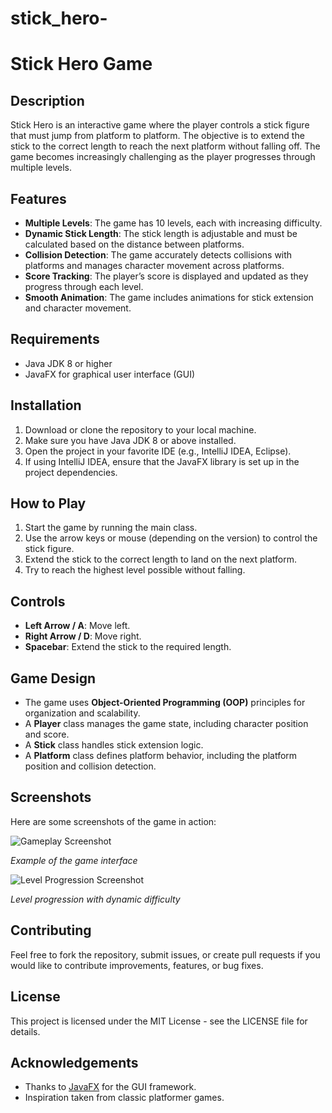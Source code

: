 # stick_hero-
# Stick Hero Game

## Description
Stick Hero is an interactive game where the player controls a stick figure that must jump from platform to platform. The objective is to extend the stick to the correct length to reach the next platform without falling off. The game becomes increasingly challenging as the player progresses through multiple levels.

## Features
- **Multiple Levels**: The game has 10 levels, each with increasing difficulty.
- **Dynamic Stick Length**: The stick length is adjustable and must be calculated based on the distance between platforms.
- **Collision Detection**: The game accurately detects collisions with platforms and manages character movement across platforms.
- **Score Tracking**: The player’s score is displayed and updated as they progress through each level.
- **Smooth Animation**: The game includes animations for stick extension and character movement.

## Requirements
- Java JDK 8 or higher
- JavaFX for graphical user interface (GUI)

## Installation
1. Download or clone the repository to your local machine.
2. Make sure you have Java JDK 8 or above installed.
3. Open the project in your favorite IDE (e.g., IntelliJ IDEA, Eclipse).
4. If using IntelliJ IDEA, ensure that the JavaFX library is set up in the project dependencies.

## How to Play
1. Start the game by running the main class.
2. Use the arrow keys or mouse (depending on the version) to control the stick figure.
3. Extend the stick to the correct length to land on the next platform.
4. Try to reach the highest level possible without falling.

## Controls
- **Left Arrow / A**: Move left.
- **Right Arrow / D**: Move right.
- **Spacebar**: Extend the stick to the required length.

## Game Design
- The game uses **Object-Oriented Programming (OOP)** principles for organization and scalability.
- A **Player** class manages the game state, including character position and score.
- A **Stick** class handles stick extension logic.
- A **Platform** class defines platform behavior, including the platform position and collision detection.

## Screenshots
Here are some screenshots of the game in action:

![Gameplay Screenshot](https://media.licdn.com/dms/image/v2/D4E2DAQGPJnqJaO40LQ/profile-treasury-image-shrink_160_160/profile-treasury-image-shrink_160_160/0/1727891236350?e=1735891200&v=beta&t=gsOWJLmNEH6qFIqqIvEhak2qP-sYznuw-KcFy6KCNRc)

*Example of the game interface*

![Level Progression Screenshot](https://media.licdn.com/dms/image/v2/D4E2DAQEDc5DpabmVfA/profile-treasury-image-shrink_1920_1920/profile-treasury-image-shrink_1920_1920/0/1727891267698?e=1735891200&v=beta&t=TetXxPDqvfdeirv49Tofw99J6hQkWAgnN01YroXoHi4)

*Level progression with dynamic difficulty*

## Contributing
Feel free to fork the repository, submit issues, or create pull requests if you would like to contribute improvements, features, or bug fixes.

## License
This project is licensed under the MIT License - see the LICENSE file for details.

## Acknowledgements
- Thanks to [JavaFX](https://openjfx.io/) for the GUI framework.
- Inspiration taken from classic platformer games.
